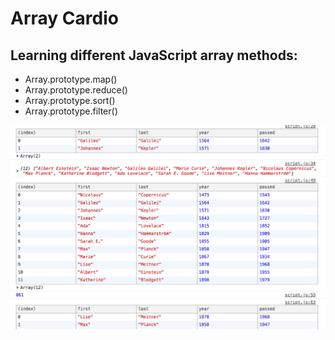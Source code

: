 # Array Cardio

## Learning different JavaScript array methods:

- Array.prototype.map()
- Array.prototype.reduce()
- Array.prototype.sort()
- Array.prototype.filter()

![photo](console.png)
